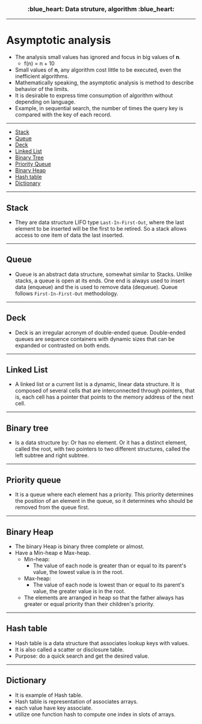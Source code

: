 <h3 align="center">
  :blue_heart: Data struture, algorithm :blue_heart:
</h3>

<hr>

# Asymptotic analysis

- The analysis small values has ignored and focus in big values of **n**.
  - f(n) = n + 10
- Small values of **n**, any algorithm cost little to be executed, even the inefficient algorithms.
- Mathematically speaking, the asymptotic analysis is method to describe behavior of the limits.
- It is desirable to express time consumption of algorithm without depending on language.
- Example, in sequential search, the number of times the query key is compared with the key of each record.


<hr>

- [Stack](#stack)
- [Queue](#queue)
- [Deck](#deck)
- [Linked List](#linked-list)
- [Binary Tree](#binary-tree)
- [Priority Queue](#priority-queue)
- [Binary Heap](#binary-heap)
- [Hash table](#hash-table)
- [Dictionary](#dictionary)

<hr>

<a id="stack"></a>
## Stack

- They are data structure LIFO type `Last-In-First-Out`, where the last element to be inserted will be the first to be retired. So a stack allows access to one item of data the last inserted. 

<hr>

<a id="queue"></a>
## Queue

- Queue is an abstract data structure, somewhat similar to Stacks. Unlike stacks, a queue is open at its ends. One end is always used to insert data (enqueue) and the is used to remove data (dequeue). Queue follows `First-In-First-Out` methodology. 

<hr>

<a id="deck"></a>
## Deck

- Deck is an irregular acronym of double-ended queue. Double-ended queues are sequence containers with dynamic sizes that can be expanded or contrasted on both ends.

<hr>

<a id="linked-list"></a>
## Linked List

- A linked list or a current list is a dynamic, linear data structure. It is composed of several cells that are interconnected through pointers, that is, each cell has a pointer that points to the memory address of the next cell.

<hr>

<a id="binary-tree"></a>
## Binary tree

- Is a data structure by: Or has no element. Or it has a distinct element, called the root, with two pointers to two different structures, called the left subtree and right subtree.

<hr>

<a id="priority-queue"></a>
## Priority queue

- It is a queue where each element has a priority. This priority determines the position of an element in the queue, so it determines who should be removed from the queue first.

<hr>

<a id="binary-heap"></a>
## Binary Heap

- The binary Heap is binary three complete or almost.
- Have a Min-heap e Max-heap.
  - Min-heap:
    - The value of each node is greater than or equal to its parent's value, the lowest value is in the root.
  - Max-heap:
    - The value of each node is lowest than or equal to its parent's value, the greater value is in the root.
  - The elements are arranged in heap so that the father always has greater or equal priority than their children's priority.


<hr>

<a id="hash-table"></a>
## Hash table

- Hash table is a data structure that associates lookup keys with values.
- It is also called a scatter or disclosure table.
- Purpose: do a quick search and get the desired value.

<hr>

<a id="dictionary"></a>
## Dictionary

- It is example of Hash table.
- Hash table is representation of associates arrays.
- each value have key associate.
- utilize one function hash to compute one index in slots of arrays.
